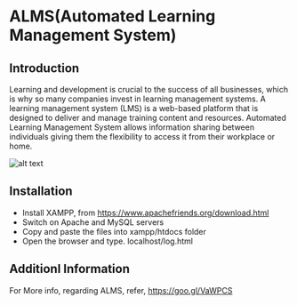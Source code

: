 # ALMS(Automated Learning Management System)

## Introduction
Learning and development is crucial to the success of all businesses, which is why so many companies invest in learning management systems. A learning management system (LMS) is a web-based platform that is designed to deliver and manage training content and resources. Automated Learning Management System allows information sharing between individuals giving them the flexibility to access it from their workplace or home. 


![alt text](https://lh4.googleusercontent.com/uKLw8JN7arBXXSVWCxkElXQnkTlmH4o5qWDbtM_lPnkIetcDYloUQxnZOm42Ccz5T8Umxxn9Qbt2eG7zHqrMHeDn9YgR91m1TfINNELTuVkhgxpkQu8Hjt_1sX2Dz0FiX6GlkFuq)


## Installation

- Install XAMPP, from https://www.apachefriends.org/download.html
- Switch on Apache and MySQL servers
- Copy and paste the files into xampp/htdocs folder
- Open the browser and type. localhost/log.html

## Additionl Information

For More info, regarding ALMS, refer,
https://goo.gl/VaWPCS
